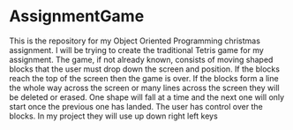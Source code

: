 # AssignmentGame


This is the repository for my Object Oriented Programming christmas assignment. I will be trying to create the traditional 
Tetris game for my assignment.
The game, if not already known, consists of moving shaped blocks that the user must drop down the screen and position.
If the blocks reach the top of the screen then the game is over. 
If the blocks form a line the whole way across the screen or many lines across the screen they will be deleted or erased. 
One shape will fall at a time and the next one will only start once the previous one has landed. 
The user has control over the blocks. In my project they will use up down right left keys 
